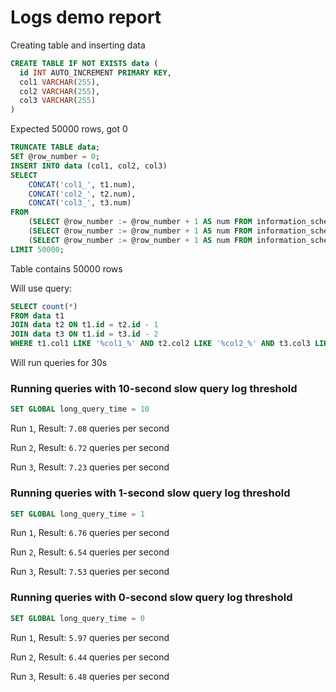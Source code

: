 # Logs demo report

Creating table and inserting data

```sql
CREATE TABLE IF NOT EXISTS data (
  id INT AUTO_INCREMENT PRIMARY KEY,
  col1 VARCHAR(255),
  col2 VARCHAR(255),
  col3 VARCHAR(255)
)
```

Expected 50000 rows, got 0

```sql
TRUNCATE TABLE data;
SET @row_number = 0;
INSERT INTO data (col1, col2, col3)
SELECT
    CONCAT('col1_', t1.num),
    CONCAT('col2_', t2.num),
    CONCAT('col3_', t3.num)
FROM
    (SELECT @row_number := @row_number + 1 AS num FROM information_schema.tables) t1,
    (SELECT @row_number := @row_number + 1 AS num FROM information_schema.tables) t2,
    (SELECT @row_number := @row_number + 1 AS num FROM information_schema.tables) t3
LIMIT 50000;
```

Table contains 50000 rows

Will use query:

```sql
SELECT count(*)
FROM data t1
JOIN data t2 ON t1.id = t2.id - 1
JOIN data t3 ON t1.id = t3.id - 2
WHERE t1.col1 LIKE '%col1_%' AND t2.col2 LIKE '%col2_%' AND t3.col3 LIKE '%col3_%'
```

Will run queries for 30s

### Running queries with 10-second slow query log threshold

```sql
SET GLOBAL long_query_time = 10
```

Run `1`, Result: `7.08` queries per second

Run `2`, Result: `6.72` queries per second

Run `3`, Result: `7.23` queries per second

### Running queries with 1-second slow query log threshold

```sql
SET GLOBAL long_query_time = 1
```

Run `1`, Result: `6.76` queries per second

Run `2`, Result: `6.54` queries per second

Run `3`, Result: `7.53` queries per second

### Running queries with 0-second slow query log threshold

```sql
SET GLOBAL long_query_time = 0
```

Run `1`, Result: `5.97` queries per second

Run `2`, Result: `6.44` queries per second

Run `3`, Result: `6.48` queries per second

